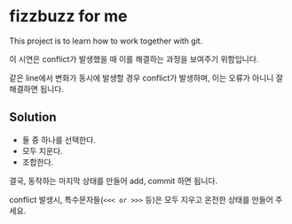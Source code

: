 # fizzbuzz for me

This project is to learn how to work together with git.

이 시연은 conflict가 발생했을 때 이를 해결하는 과정을 보여주기 위함입니다.

같은 line에서 변화가 동시에 발생할 경우 conflict가 발생하며,
이는 오류가 아니니 잘 해결하면 됩니다.

## Solution

- 둘 중 하나를 선택한다.
- 모두 지운다.
- 조합한다.

결국, 동작하는 마지막 상태를 만들어 add, commit 하면 됩니다.

conflict 발생시, 특수문자들(`<<< or >>>` 등)은 모두 지우고 온전한 상태를
만들어 주세요. 

